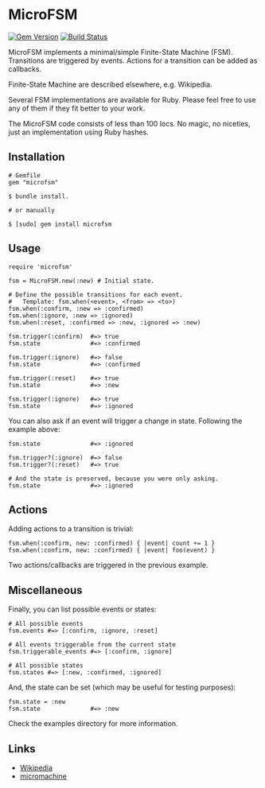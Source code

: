 MicroFSM
========

[![Gem Version](https://badge.fury.io/rb/microfsm.svg)](https://badge.fury.io/rb/microfsm)
[![Build Status](https://travis-ci.org/matique/microfsm.svg?branch=master)](https://travis-ci.org/matique/microfsm)

MicroFSM implements a minimal/simple Finite-State Machine (FSM).
Transitions are triggered by events.
Actions for a transition can be added as callbacks.

Finite-State Machine are described elsewhere, e.g. Wikipedia.

Several FSM implementations are available for Ruby.
Please feel free to use any of them if they fit better to your work.

The MicroFSM code consists of less than 100 locs.
No magic, no niceties, just an implementation using Ruby hashes.

Installation
------------

~~~~
# Gemfile
gem "microfsm"

$ bundle install.

# or manually

$ [sudo] gem install microfsm
~~~~

Usage
-----

~~~~
require 'microfsm'

fsm = MicroFSM.new(:new) # Initial state.

# Define the possible transitions for each event.
#   Template: fsm.when(<event>, <from> => <to>)
fsm.when(:confirm, :new => :confirmed)
fsm.when(:ignore, :new => :ignored)
fsm.when(:reset, :confirmed => :new, :ignored => :new)

fsm.trigger(:confirm)  #=> true
fsm.state              #=> :confirmed

fsm.trigger(:ignore)   #=> false
fsm.state              #=> :confirmed

fsm.trigger(:reset)    #=> true
fsm.state              #=> :new

fsm.trigger(:ignore)   #=> true
fsm.state              #=> :ignored
~~~~

You can also ask if an event will trigger a change in state.
Following the example above:

~~~~
fsm.state              #=> :ignored

fsm.trigger?(:ignore)  #=> false
fsm.trigger?(:reset)   #=> true

# And the state is preserved, because you were only asking.
fsm.state              #=> :ignored
~~~~

Actions
-------

Adding actions to a transition is trivial:

~~~~
fsm.when(:confirm, new: :confirmed) { |event| count += 1 }
fsm.when(:confirm, new: :confirmed) { |event| foo(event) }
~~~~

Two actions/callbacks are triggered in the previous example.


Miscellaneous
-------------

Finally, you can list possible events or states:

~~~~
# All possible events
fsm.events #=> [:confirm, :ignore, :reset]

# All events triggerable from the current state
fsm.triggerable_events #=> [:confirm, :ignore]

# All possible states
fsm.states #=> [:new, :confirmed, :ignored]
~~~~

And, the state can be set (which may be useful for testing purposes):

~~~~
fsm.state = :new
fsm.state              #=> :new
~~~~

Check the examples directory for more information.

Links
-----

- [Wikipedia](https://en.wikipedia.org/wiki/Finite-state_machine)
- [micromachine](https://github.com/soveran/micromachine)
